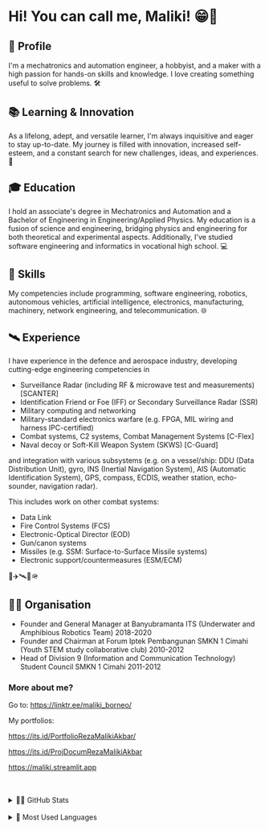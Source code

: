 # Hi! You can call me, Maliki! 😁👋

<!--
**malikiborneo/malikiborneo** is a ✨ _special_ ✨ repository because its `README.md` (this file) appears on your GitHub profile.

Here are some ideas to get you started:

- 🔭 I’m currently working on ...
- 🌱 I’m currently learning ...
- 👯 I’m looking to collaborate on ...
- 🤔 I’m looking for help with ...
- 💬 Ask me about ...
- 📫 How to reach me: ...
- 😄 Pronouns: ...
- ⚡ Fun fact: ...
-->

## **🤖 Profile**

I'm a mechatronics and automation engineer, a hobbyist, and a maker with a high passion for hands-on skills and knowledge. I love creating something useful to solve problems. 🛠️

## 📚 **Learning & Innovation**

As a lifelong, adept, and versatile learner, I'm always inquisitive and eager to stay up-to-date. My journey is filled with innovation, increased self-esteem, and a constant search for new challenges, ideas, and experiences. 🚀

## 🎓 **Education**

I hold an associate's degree in Mechatronics and Automation and a Bachelor of Engineering in Engineering/Applied Physics. My education is a fusion of science and engineering, bridging physics and engineering for both theoretical and experimental aspects. Additionally, I've studied software engineering and informatics in vocational high school. 💻

## 🔧 **Skills**

My competencies include programming, software engineering, robotics, autonomous vehicles, artificial intelligence, electronics, manufacturing, machinery, network engineering, and telecommunication. 🌐

## 🛰️ **Experience**

I have experience in the defence and aerospace industry, developing cutting-edge engineering competencies in
- Surveillance Radar (including RF & microwave test and measurements) [SCANTER]
- Identification Friend or Foe (IFF) or Secondary Surveillance Radar (SSR)
- Military computing and networking
- Military-standard electronics warfare (e.g. FPGA, MIL wiring and harness IPC-certified)
- Combat systems, C2 systems, Combat Management Systems [C-Flex]
- Naval decoy or Soft-Kill Weapon System (SKWS) [C-Guard]

  
and integration with various subsystems (e.g. on a vessel/ship: DDU (Data Distribution Unit), gyro, INS (Inertial Navigation System), AIS (Automatic Identification System), GPS, compass, ECDIS, weather station, echo-sounder, navigation radar).


This includes work on other combat systems:
- Data Link
- Fire Control Systems (FCS)
- Electronic-Optical Director (EOD)
- Gun/canon systems
- Missiles (e.g. SSM: Surface-to-Surface Missile systems)
- Electronic support/countermeasures (ESM/ECM)

🚢✈️🛰📡🪖

## 🤝🏼 **Organisation**

- Founder and General Manager at Banyubramanta ITS (Underwater and Amphibious Robotics Team) 2018-2020
- Founder and Chairman at Forum Iptek Pembangunan SMKN 1 Cimahi (Youth STEM study collaborative club) 2010-2012
- Head of Division 9 (Information and Communication Technology) Student Council SMKN 1 Cimahi 2011-2012

### **More about me?**

Go to: https://linktr.ee/maliki_borneo/ 

My portfolios:

https://its.id/PortfolioRezaMalikiAkbar/  

https://its.id/ProjDocumRezaMalikiAkbar

https://maliki.streamlit.app

<br />
<br />

<details>
  <summary>🧑‍💻 GitHub Stats</summary>

  <img align="left" alt="Maliki's GitHub Stats" src="https://github-readme-stats.vercel.app/api?username=malikiborneo&show_icons=true&theme=calm" />

</details>
<br />
<details>
  <summary>📜 Most Used Languages</summary>

  <img align="left" alt="Maliki's Top Programming Languages" src="https://github-readme-stats.vercel.app/api/top-langs/?username=malikiborneo&show_icons=true&theme=calm" />

</details>
